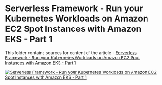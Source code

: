 # Serverless Framework - Run your Kubernetes Workloads on Amazon EC2 Spot Instances with Amazon EKS - Part 1

This folder contains sources for content of the article - [Serverless Framework - Run your Kubernetes Workloads on Amazon EC2 Spot Instances with Amazon EKS - Part 1](https://hands-on.cloud/serverless-framework-run-your-kubernetes-workloads-on-amazon-ec2-spot-instances-with-amazon-eks-part-1/)

[![Serverless Framework - Run your Kubernetes Workloads on Amazon EC2 Spot Instances with Amazon EKS - Part 1](https://hands-on.cloud/serverless-framework-run-your-kubernetes-workloads-on-amazon-ec2-spot-instances-with-amazon-eks-part-1/Serverless-Framework-Run-your-Kubernetes-Workloads-on-Amazon-EC2-Spot-Instances-with-Amazon-EKS-Part-1.png)](https://hands-on.cloud/serverless-framework-run-your-kubernetes-workloads-on-amazon-ec2-spot-instances-with-amazon-eks-part-1/)
